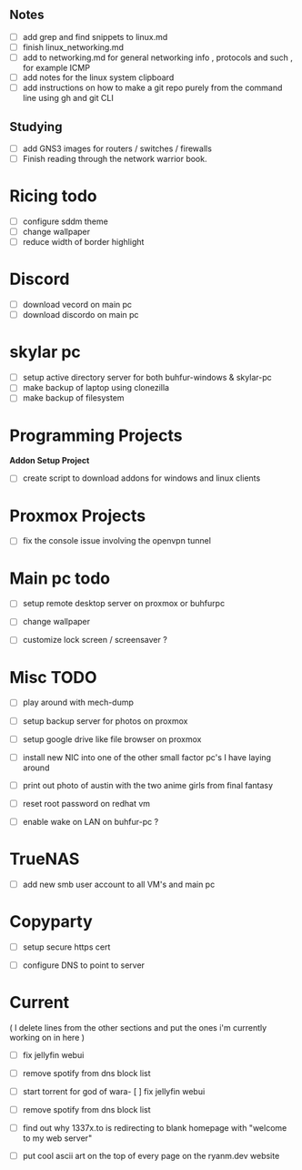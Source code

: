 
## Notes 

- [ ] add grep and find snippets to linux.md
- [ ] finish linux\_networking.md 
- [ ] add to networking.md for general networking info , protocols and such , for example ICMP 
- [ ] add notes for the linux system clipboard 
- [ ] add instructions on how to make a git repo purely from the command line using gh and git CLI 

## Studying 

- [ ] add GNS3 images for routers / switches / firewalls 
- [ ] Finish reading through the network warrior book.

# Ricing todo 

- [ ] configure sddm theme 
- [ ] change wallpaper 
- [ ] reduce width of border highlight 

# Discord 

- [ ] download vecord on main pc 
- [ ] download discordo on main pc 

# skylar pc 

- [ ] setup active directory server for both buhfur-windows & skylar-pc 
- [ ] make backup of laptop using clonezilla 
- [ ] make backup of filesystem 

# Programming Projects 

**Addon Setup Project**

- [ ] create script to download addons for windows and linux clients 

# Proxmox Projects 

- [ ] fix the console issue involving the openvpn tunnel 

# Main pc todo 

- [ ] setup remote desktop server on proxmox or buhfurpc 
- [ ] change wallpaper 
- [ ] customize lock screen / screensaver ? 


# Misc TODO 

- [ ] play around with mech-dump 
- [ ] setup backup server for photos on proxmox 
- [ ] setup google drive like file browser on proxmox 
- [ ] install new NIC into one of the other small factor pc's I have laying around 
- [ ] print out photo of austin with the two anime girls from final fantasy 
- [ ] reset root password on redhat vm 
- [ ] enable wake on LAN on buhfur-pc ?


# TrueNAS 

- [ ] add new smb user account to all VM's and main pc 

# Copyparty 

- [ ] setup secure https cert 
- [ ] configure DNS to point to server 



# Current 

( I delete lines from the other sections and put the ones i'm currently working on in here )

- [ ] fix jellyfin webui 
- [ ] remove spotify from dns block list 
- [ ] start torrent for god of wara- [ ] fix jellyfin webui 
- [ ] remove spotify from dns block list 
- [ ] find out why 1337x.to is redirecting to blank homepage with "welcome to my web server" 
- [ ] put cool ascii art on the top of every page on the ryanm.dev website 









